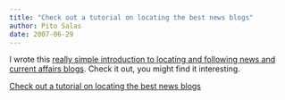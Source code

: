 ```yaml
---
title: "Check out a tutorial on locating the best news blogs"
author: Pito Salas
date: 2007-06-29
---
```




I wrote this [really simple introduction to locating and following news and
current affairs blogs](<http://www.squidoo.com/bestnewsblogs/>). Check it out,
you might find it interesting.


[Check out a tutorial on locating the best news blogs](None)
